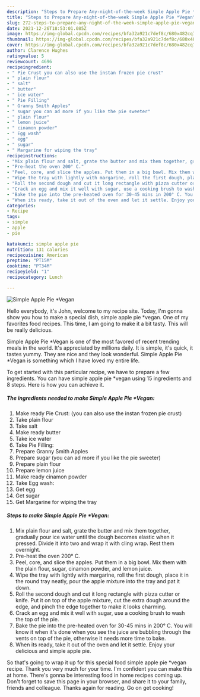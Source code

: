 ```yaml
---
description: "Steps to Prepare Any-night-of-the-week Simple Apple Pie *Vegan"
title: "Steps to Prepare Any-night-of-the-week Simple Apple Pie *Vegan"
slug: 272-steps-to-prepare-any-night-of-the-week-simple-apple-pie-vegan
date: 2021-12-26T18:53:01.085Z
image: https://img-global.cpcdn.com/recipes/bfa32a921c7def8c/680x482cq70/simple-apple-pie-vegan-recipe-main-photo.jpg
thumbnail: https://img-global.cpcdn.com/recipes/bfa32a921c7def8c/680x482cq70/simple-apple-pie-vegan-recipe-main-photo.jpg
cover: https://img-global.cpcdn.com/recipes/bfa32a921c7def8c/680x482cq70/simple-apple-pie-vegan-recipe-main-photo.jpg
author: Clarence Hughes
ratingvalue: 5
reviewcount: 4696
recipeingredient:
- " Pie Crust you can also use the instan frozen pie crust"
- " plain flour"
- " salt"
- " butter"
- " ice water"
- " Pie Filling"
- " Granny Smith Apples"
- " sugar you can ad more if you like the pie sweeter"
- " plain flour"
- " lemon juice"
- " cinamon powder"
- " Egg wash"
- " egg"
- " sugar"
- " Margarine for wiping the tray"
recipeinstructions:
- "Mix plain flour and salt, grate the butter and mix them together, gradually pour ice water until the dough becomes elastic when it pressed. Divide it into two and wrap it with cling wrap. Rest them overnight."
- "Pre-heat the oven 200° C."
- "Peel, core, and slice the apples. Put them in a big bowl. Mix them with the plain flour, sugar, cinamon powder, and lemon juice."
- "Wipe the tray with lightly with margarine, roll the first dough, place it in the round tray neatly, pour the apple mixture into the tray and pat it down."
- "Roll the second dough and cut it long rectangle with pizza cutter or knife. Put it on top of the apple mixture, cut the extra dough around the edge, and pinch the edge together to make it looks charming."
- "Crack an egg and mix it well with sugar, use a cooking brush to wash the top of the pie."
- "Bake the pie into the pre-heated oven for 30-45 mins in 200° C. You will know it when it&#39;s done when you see the juice are bubbling through the vents on top of the pie, otherwise it needs more time to bake."
- "When its ready, take it out of the oven and let it settle. Enjoy your delicious and simple apple pie."
categories:
- Recipe
tags:
- simple
- apple
- pie

katakunci: simple apple pie 
nutrition: 131 calories
recipecuisine: American
preptime: "PT15M"
cooktime: "PT34M"
recipeyield: "1"
recipecategory: Lunch

---
```



![Simple Apple Pie *Vegan](https://img-global.cpcdn.com/recipes/bfa32a921c7def8c/680x482cq70/simple-apple-pie-vegan-recipe-main-photo.jpg)

Hello everybody, it's John, welcome to my recipe site. Today, I'm gonna show you how to make a special dish, simple apple pie *vegan. One of my favorites food recipes. This time, I am going to make it a bit tasty. This will be really delicious.

Simple Apple Pie *Vegan is one of the most favored of recent trending meals in the world. It's appreciated by millions daily. It is simple, it's quick, it tastes yummy. They are nice and they look wonderful. Simple Apple Pie *Vegan is something which I have loved my entire life.




To get started with this particular recipe, we have to prepare a few ingredients. You can have simple apple pie *vegan using 15 ingredients and 8 steps. Here is how you can achieve it.

<!--inarticleads1-->

##### The ingredients needed to make Simple Apple Pie *Vegan:

1. Make ready  Pie Crust: (you can also use the instan frozen pie crust)
1. Take  plain flour
1. Take  salt
1. Make ready  butter
1. Take  ice water
1. Take  Pie Filling:
1. Prepare  Granny Smith Apples
1. Prepare  sugar (you can ad more if you like the pie sweeter)
1. Prepare  plain flour
1. Prepare  lemon juice
1. Make ready  cinamon powder
1. Take  Egg wash:
1. Get  egg
1. Get  sugar
1. Get  Margarine for wiping the tray




<!--inarticleads2-->

##### Steps to make Simple Apple Pie *Vegan:

1. Mix plain flour and salt, grate the butter and mix them together, gradually pour ice water until the dough becomes elastic when it pressed. Divide it into two and wrap it with cling wrap. Rest them overnight.
1. Pre-heat the oven 200° C.
1. Peel, core, and slice the apples. Put them in a big bowl. Mix them with the plain flour, sugar, cinamon powder, and lemon juice.
1. Wipe the tray with lightly with margarine, roll the first dough, place it in the round tray neatly, pour the apple mixture into the tray and pat it down.
1. Roll the second dough and cut it long rectangle with pizza cutter or knife. Put it on top of the apple mixture, cut the extra dough around the edge, and pinch the edge together to make it looks charming.
1. Crack an egg and mix it well with sugar, use a cooking brush to wash the top of the pie.
1. Bake the pie into the pre-heated oven for 30-45 mins in 200° C. You will know it when it&#39;s done when you see the juice are bubbling through the vents on top of the pie, otherwise it needs more time to bake.
1. When its ready, take it out of the oven and let it settle. Enjoy your delicious and simple apple pie.




So that's going to wrap it up for this special food simple apple pie *vegan recipe. Thank you very much for your time. I'm confident you can make this at home. There's gonna be interesting food in home recipes coming up. Don't forget to save this page in your browser, and share it to your family, friends and colleague. Thanks again for reading. Go on get cooking!
